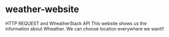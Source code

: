 # weather-website

HTTP REQUEST and WheatherStack API
This website shows us the information about Wheather. We can choose location everywhere we want!!
